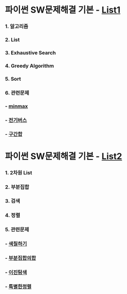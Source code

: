 # 파이썬 SW문제해결 기본 - [List1](https://swexpertacademy.com/main/learn/course/subjectDetail.do?courseId=AVuPDN86AAXw5UW6&subjectId=AWOVFCzaqeUDFAWg&&)

### 1. 알고리즘
### 2. List
### 3. Exhaustive Search
### 4. Greedy Algorithm
### 5. Sort
### 6. 관련문제
### -  [minmax](https://github.com/dudns1234/Algorithm/blob/master/swea/4828_minmax/sol.py)
### -  [전기버스](https://github.com/dudns1234/Algorithm/blob/master/swea/4831_%EC%A0%84%EA%B8%B0%EB%B2%84%EC%8A%A4/sol.py)
### -  [구간합](https://github.com/dudns1234/Algorithm/blob/master/swea/4835_%EA%B5%AC%EA%B0%84%ED%95%A9/sol.py)



# 파이썬 SW문제해결 기본 - [List2](https://swexpertacademy.com/main/learn/course/subjectDetail.do?courseId=AVuPDN86AAXw5UW6&subjectId=AWOVF-WqqecDFAWg)

### 1. 2차원 List
### 2. 부분집합
### 3. 검색
### 4. 정렬
### 5. 관련문제
### - [색칠하기](https://github.com/dudns1234/Algorithm/blob/master/swea/4836_%EC%83%89%EC%B9%A0%ED%95%98%EA%B8%B0/sol.py)
### -  [부분집합의합](https://github.com/dudns1234/Algorithm/blob/master/swea/4837_%EB%B6%80%EB%B6%84%EC%A7%91%ED%95%A9%EC%9D%98%ED%95%A9/sol.py)
### -  [이진탐색](https://github.com/dudns1234/Algorithm/blob/master/swea/4839_%EC%9D%B4%EC%A7%84%ED%83%90%EC%83%89/sol.py)
### -  [특별한정렬](https://github.com/dudns1234/Algorithm/blob/master/swea/4843_%ED%8A%B9%EB%B3%84%EC%A0%95%EB%A0%AC/sol.py)

